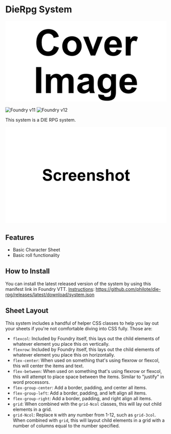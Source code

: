 # DieRpg System

![Cover](./assets/cover.webp)

![Foundry v11](https://img.shields.io/badge/foundry-v11-green)
![Foundry v12](https://img.shields.io/badge/Foundry-v12-informational)

This system is a DIE RPG system.

![Screenshot](./assets/screenshot.webp)

## Features

- Basic Character Sheet
- Basic roll functionality

## How to Install

You can install the latest released version of the system by using this manifest link in Foundry VTT. [Instructions](https://foundryvtt.com/article/tutorial/): 
https://github.com/philote/die-rpg/releases/latest/download/system.json

## Sheet Layout

This system includes a handful of helper CSS classes to help you lay out your sheets if you're not comfortable diving into CSS fully. Those are:

- `flexcol`: Included by Foundry itself, this lays out the child elements of whatever element you place this on vertically.
- `flexrow`: Included by Foundry itself, this lays out the child elements of whatever element you place this on horizontally.
- `flex-center`: When used on something that's using flexrow or flexcol, this will center the items and text.
- `flex-between`: When used on something that's using flexrow or flexcol, this will attempt to place space between the items. Similar to "justify" in word processors.
- `flex-group-center`: Add a border, padding, and center all items.
- `flex-group-left`: Add a border, padding, and left align all items.
- `flex-group-right`: Add a border, padding, and right align all items.
- `grid`: When combined with the `grid-Ncol` classes, this will lay out child elements in a grid.
- `grid-Ncol`: Replace `N` with any number from 1-12, such as `grid-3col`. When combined with `grid`, this will layout child elements in a grid with a number of columns equal to the number specified.
